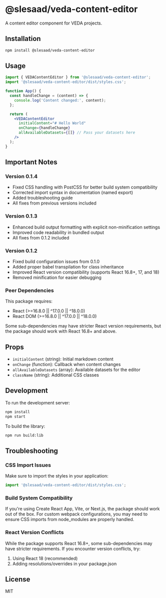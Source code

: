 # @slesaad/veda-content-editor

A content editor component for VEDA projects.

## Installation

```bash
npm install @slesaad/veda-content-editor
```

## Usage

```jsx
import { VEDAContentEditor } from '@slesaad/veda-content-editor';
import '@slesaad/veda-content-editor/dist/styles.css';

function App() {
  const handleChange = (content) => {
    console.log('Content changed:', content);
  };

  return (
    <VEDAContentEditor
      initialContent="# Hello World"
      onChange={handleChange}
      allAvailableDatasets={[]} // Pass your datasets here
    />
  );
}
```

## Important Notes

### Version 0.1.4
- Fixed CSS handling with PostCSS for better build system compatibility
- Corrected import syntax in documentation (named export)
- Added troubleshooting guide
- All fixes from previous versions included

### Version 0.1.3
- Enhanced build output formatting with explicit non-minification settings
- Improved code readability in bundled output
- All fixes from 0.1.2 included

### Version 0.1.2
- Fixed build configuration issues from 0.1.0
- Added proper babel transpilation for class inheritance
- Improved React version compatibility (supports React 16.8+, 17, and 18)
- Removed minification for easier debugging

### Peer Dependencies
This package requires:
- React (>=16.8.0 || ^17.0.0 || ^18.0.0)
- React DOM (>=16.8.0 || ^17.0.0 || ^18.0.0)

Some sub-dependencies may have stricter React version requirements, but the package should work with React 16.8+ and above.

## Props

- `initialContent` (string): Initial markdown content
- `onChange` (function): Callback when content changes
- `allAvailableDatasets` (array): Available datasets for the editor
- `className` (string): Additional CSS classes

## Development

To run the development server:

```bash
npm install
npm start
```

To build the library:

```bash
npm run build:lib
```

## Troubleshooting

### CSS Import Issues
Make sure to import the styles in your application:
```jsx
import '@slesaad/veda-content-editor/dist/styles.css';
```

### Build System Compatibility
If you're using Create React App, Vite, or Next.js, the package should work out of the box. For custom webpack configurations, you may need to ensure CSS imports from node_modules are properly handled.

### React Version Conflicts
While the package supports React 16.8+, some sub-dependencies may have stricter requirements. If you encounter version conflicts, try:
1. Using React 18 (recommended)
2. Adding resolutions/overrides in your package.json

## License

MIT
